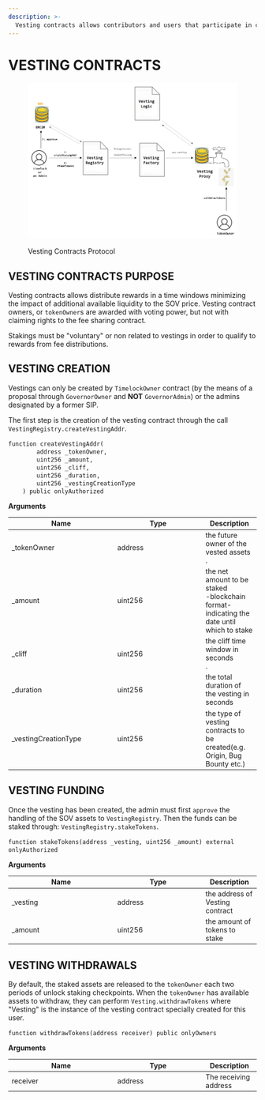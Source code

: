 ```yaml
---
description: >-
  Vesting contracts allows contributors and users that participate in certain programs like farming, to earn SOV assets in a programmed way, avoiding a negative impact in the circulating supply economy of the token -or tokenomics-.
---
```


# VESTING CONTRACTS

<figure><img src="../../.gitbook/assets/vesting_diagram.png" alt=""><figcaption><p>Vesting Contracts Protocol</p></figcaption></figure>

## VESTING CONTRACTS PURPOSE

Vesting contracts allows distribute rewards in a time windows minimizing the impact of additional available liquidity to the SOV price. Vesting contract owners, or `tokenOwner`s are awarded with voting power, but not with claiming rights to the fee sharing contract.

Stakings must be "voluntary" or non related to vestings in order to qualify to rewards from fee distributions.


## VESTING CREATION

Vestings can only be created by `TimelockOwner` contract (by the means of a proposal through `GovernorOwner` and **NOT** `GovernorAdmin`) or the admins designated by a former SIP.

The first step is the creation of the vesting contract through the call `VestingRegistry.createVestingAddr`.

```solidity
function createVestingAddr(
        address _tokenOwner,
        uint256 _amount,
        uint256 _cliff,
        uint256 _duration,
        uint256 _vestingCreationType
    ) public onlyAuthorized
```

**Arguments**

<table><thead><tr><th width="200.33333333333334">Name</th><th width="165">Type</th><th>Description</th></tr></thead><tbody><tr><td>_tokenOwner</td><td>address</td><td>the future owner of the vested assets<br>.</td></tr><tr><td>_amount</td><td>uint256</td><td>the net amount to be staked<br> -blockchain format-<br> indicating the date until which to stake</td></tr><tr><td>_cliff</td><td>uint256</td><td>the cliff time window in seconds<br>.</td></tr><tr><td>_duration</td><td>uint256</td><td>the total duration of the vesting in seconds</td></tr><tr><td>_vestingCreationType</td><td>uint256</td><td>the type of vesting contracts to be created(e.g. Origin, Bug Bounty etc.)</td></tr></tbody></table>

## VESTING FUNDING

Once the vesting has been created, the admin must first `approve` the handling of the SOV assets to `VestingRegistry`. Then the funds can be staked through: `VestingRegistry.stakeTokens`.

```solidity
function stakeTokens(address _vesting, uint256 _amount) external onlyAuthorized 
```

**Arguments**

<table><thead><tr><th width="200.33333333333334">Name</th><th width="165">Type</th><th>Description</th></tr></thead><tbody><tr><td>_vesting</td><td>address</td><td>the address of Vesting contract</td></tr><tr><td>_amount</td><td>uint256</td><td>the amount of tokens to stake</td></tr></tbody></table>

## VESTING WITHDRAWALS

By default, the staked assets are released to the `tokenOwner` each two periods of unlock staking checkpoints. When the `tokenOwner` has available assets to withdraw, they can perform `Vesting.withdrawTokens` where "Vesting" is the instance of the vesting contract specially created for this user.

```solidity
function withdrawTokens(address receiver) public onlyOwners 
```

**Arguments**

<table><thead><tr><th width="200.33333333333334">Name</th><th width="165">Type</th><th>Description</th></tr></thead><tbody><tr><td>receiver</td><td>address</td><td>The receiving address</td></tr></tbody></table>
